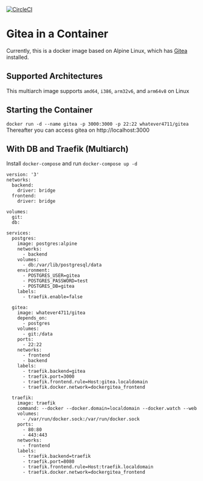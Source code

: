 [![CircleCI](https://circleci.com/gh/KaiLemke/docker-gitea.svg?style=svg)](https://circleci.com/gh/KaiLemke/docker-gitea)

<!--- [![](https://images.microbadger.com/badges/version/KaiLemke/gitea.svg)](https://microbadger.com/images/KaiLemke/gitea "Get your own version badge on microbadger.com") [![](https://images.microbadger.com/badges/image/KaiLemke/gitea.svg)](https://microbadger.com/images/KaiLemke/gitea "Get your own image badge on microbadger.com") --->

# Gitea in a Container

Currently, this is a docker image based on Alpine Linux, which has [Gitea](https://gitea.io/) installed.

## Supported Architectures
This multiarch image supports `amd64`, `i386`, `arm32v6`, and `arm64v8` on Linux

## Starting the Container
`docker run -d --name gitea -p 3000:3000 -p 22:22 whatever4711/gitea`
Thereafter you can access gitea on http://localhost:3000

## With DB and Traefik (Multiarch)

Install `docker-compose` and run `docker-compose up -d`

```[docker-compose.yml]
version: '3'
networks:
  backend:
    driver: bridge
  frontend:
    driver: bridge

volumes:
  git:
  db:

services:
  postgres:
    image: postgres:alpine
    networks:
      - backend
    volumes:
      - db:/var/lib/postgresql/data
    environment:
      - POSTGRES_USER=gitea
      - POSTGRES_PASSWORD=test
      - POSTGRES_DB=gitea
    labels:
      - traefik.enable=false

  gitea:
    image: whatever4711/gitea
    depends_on:
      - postgres
    volumes:
      - git:/data
    ports:
      - 22:22
    networks:
      - frontend
      - backend
    labels:
      - traefik.backend=gitea
      - traefik.port=3000
      - traefik.frontend.rule=Host:gitea.localdomain
      - traefik.docker.network=dockergitea_frontend

  traefik:
    image: traefik
    command: --docker --docker.domain=localdomain --docker.watch --web
    volumes:
      - /var/run/docker.sock:/var/run/docker.sock
    ports:
      - 80:80
      - 443:443
    networks:
      - frontend
    labels:
      - traefik.backend=traefik
      - traefik.port=8080
      - traefik.frontend.rule=Host:traefik.localdomain
      - traefik.docker.network=dockergitea_frontend
```
